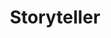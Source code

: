 ---
name: 'Open Position'
title: 'Storyteller'
apply: 'nick@codefornashville.org'
img: 'img/account-icon-png-5.jpg'
---
